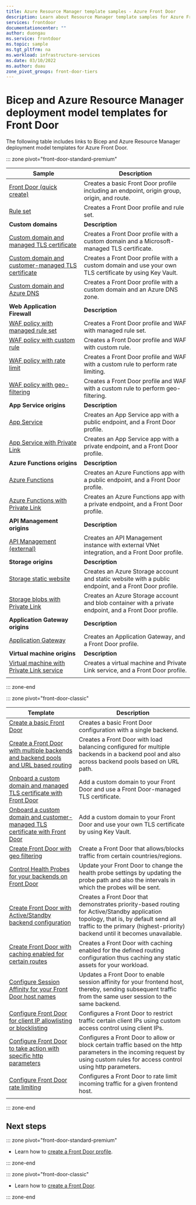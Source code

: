 ```yaml
---
title: Azure Resource Manager template samples - Azure Front Door
description: Learn about Resource Manager template samples for Azure Front Door, including templates for creating a basic Front Door profile and configuring Front Door rate limiting.
services: frontdoor
documentationcenter: ""
author: duongau
ms.service: frontdoor
ms.topic: sample
ms.tgt_pltfrm: na
ms.workload: infrastructure-services
ms.date: 03/10/2022
ms.author: duau
zone_pivot_groups: front-door-tiers
---
```

# Bicep and Azure Resource Manager deployment model templates for Front Door

The following table includes links to Bicep and Azure Resource Manager deployment model templates for Azure Front Door.

::: zone pivot="front-door-standard-premium"

| Sample | Description |
|-|-|
| [Front Door (quick create)](https://github.com/Azure/azure-quickstart-templates/tree/master/quickstarts/microsoft.cdn/front-door-standard-premium/) | Creates a basic Front Door profile including an endpoint, origin group, origin, and route.  |
| [Rule set](https://github.com/Azure/azure-quickstart-templates/tree/master/quickstarts/microsoft.cdn/front-door-standard-premium-rule-set/) | Creates a Front Door profile and rule set.  |
|**Custom domains**| **Description** |
| [Custom domain and managed TLS certificate](https://github.com/Azure/azure-quickstart-templates/tree/master/quickstarts/microsoft.cdn/front-door-standard-premium-custom-domain/) | Creates a Front Door profile with a custom domain and a Microsoft-managed TLS certificate.  |
| [Custom domain and customer-managed TLS certificate](https://github.com/Azure/azure-quickstart-templates/tree/master/quickstarts/microsoft.cdn/front-door-standard-premium-custom-domain-customer-certificate/) | Creates a Front Door profile with a custom domain and use your own TLS certificate by using Key Vault.  |
| [Custom domain and Azure DNS](https://github.com/Azure/azure-quickstart-templates/tree/master/quickstarts/microsoft.cdn/front-door-standard-premium-custom-domain-azure-dns/) | Creates a Front Door profile with a custom domain and an Azure DNS zone.  |
|**Web Application Firewall**| **Description** |
| [WAF policy with managed rule set](https://github.com/Azure/azure-quickstart-templates/tree/master/quickstarts/microsoft.cdn/front-door-premium-waf-managed/) | Creates a Front Door profile and WAF with managed rule set.  |
| [WAF policy with custom rule](https://github.com/Azure/azure-quickstart-templates/tree/master/quickstarts/microsoft.cdn/front-door-standard-premium-waf-custom/) | Creates a Front Door profile and WAF with custom rule.  |
| [WAF policy with rate limit](https://github.com/Azure/azure-quickstart-templates/tree/master/quickstarts/microsoft.cdn/front-door-standard-premium-rate-limit/) | Creates a Front Door profile and WAF with a custom rule to perform rate limiting.  |
| [WAF policy with geo-filtering](https://github.com/Azure/azure-quickstart-templates/tree/master/quickstarts/microsoft.cdn/front-door-standard-premium-geo-filtering/) | Creates a Front Door profile and WAF with a custom rule to perform geo-filtering.  |
|**App Service origins**| **Description** |
| [App Service](https://github.com/Azure/azure-quickstart-templates/tree/master/quickstarts/microsoft.cdn/front-door-standard-premium-app-service-public) | Creates an App Service app with a public endpoint, and a Front Door profile.  |
| [App Service with Private Link](https://github.com/Azure/azure-quickstart-templates/tree/master/quickstarts/microsoft.cdn/front-door-premium-app-service-private-link) | Creates an App Service app with a private endpoint, and a Front Door profile.  |
|**Azure Functions origins**| **Description** |
| [Azure Functions](https://github.com/Azure/azure-quickstart-templates/tree/master/quickstarts/microsoft.cdn/front-door-standard-premium-function-public/) | Creates an Azure Functions app with a public endpoint, and a Front Door profile.  |
| [Azure Functions with Private Link](https://github.com/Azure/azure-quickstart-templates/tree/master/quickstarts/microsoft.cdn/front-door-premium-function-private-link) | Creates an Azure Functions app with a private endpoint, and a Front Door profile.  |
|**API Management origins**| **Description** |
| [API Management (external)](https://github.com/Azure/azure-quickstart-templates/tree/master/quickstarts/microsoft.cdn/front-door-standard-premium-api-management-external) | Creates an API Management instance with external VNet integration, and a Front Door profile.  |
|**Storage origins**| **Description** |
| [Storage static website](https://github.com/Azure/azure-quickstart-templates/tree/master/quickstarts/microsoft.cdn/front-door-standard-premium-storage-static-website) | Creates an Azure Storage account and static website with a public endpoint, and a Front Door profile.  |
| [Storage blobs with Private Link](https://github.com/Azure/azure-quickstart-templates/tree/master/quickstarts/microsoft.cdn/front-door-premium-storage-blobs-private-link) | Creates an Azure Storage account and blob container with a private endpoint, and a Front Door profile.  |
|**Application Gateway origins**| **Description** |
| [Application Gateway](https://github.com/Azure/azure-quickstart-templates/tree/master/quickstarts/microsoft.cdn/front-door-standard-premium-application-gateway-public) | Creates an Application Gateway, and a Front Door profile. |
|**Virtual machine origins**| **Description** |
| [Virtual machine with Private Link service](https://github.com/Azure/azure-quickstart-templates/tree/master/quickstarts/microsoft.cdn/front-door-premium-vm-private-link) | Creates a virtual machine and Private Link service, and a Front Door profile. |
| | |

::: zone-end

::: zone pivot="front-door-classic"

| Template | Description |
| ---| ---|
| [Create a basic Front Door](https://github.com/Azure/azure-quickstart-templates/tree/master/quickstarts/microsoft.network/front-door-create-basic)| Creates a basic Front Door configuration with a single backend. |
| [Create a Front Door with multiple backends and backend pools and URL based routing](https://github.com/Azure/azure-quickstart-templates/tree/master/quickstarts/microsoft.network/front-door-create-multiple-backends)| Creates a Front Door with load balancing configured for multiple backends in a backend pool and also across backend pools based on URL path. |
| [Onboard a custom domain and managed TLS certificate with Front Door](https://github.com/Azure/azure-quickstart-templates/tree/master/quickstarts/microsoft.network/front-door-custom-domain)| Add a custom domain to your Front Door and use a Front Door-managed TLS certificate. |
| [Onboard a custom domain and customer-managed TLS certificate with Front Door](https://github.com/Azure/azure-quickstart-templates/tree/master/quickstarts/microsoft.network/front-door-custom-domain-customer-certificate)| Add a custom domain to your Front Door and use your own TLS certificate by using Key Vault. |
| [Create Front Door with geo filtering](https://github.com/Azure/azure-quickstart-templates/tree/master/quickstarts/microsoft.network/front-door-geo-filtering)| Create a Front Door that allows/blocks traffic from certain countries/regions. |
| [Control Health Probes for your backends on Front Door](https://github.com/Azure/azure-quickstart-templates/tree/master/quickstarts/microsoft.network/front-door-health-probes)| Update your Front Door to change the health probe settings by updating the probe path and also the intervals in which the probes will be sent. |
| [Create Front Door with Active/Standby backend configuration](https://github.com/Azure/azure-quickstart-templates/tree/master/quickstarts/microsoft.network/front-door-priority-lb)| Creates a Front Door that demonstrates priority-based routing for Active/Standby application topology, that is, by default send all traffic to the primary (highest-priority) backend until it becomes unavailable. |
| [Create Front Door with caching enabled for certain routes](https://github.com/Azure/azure-quickstart-templates/tree/master/quickstarts/microsoft.network/front-door-create-caching)| Creates a Front Door with caching enabled for the defined routing configuration thus caching any static assets for your workload. |
| [Configure Session Affinity for your Front Door host names](https://github.com/Azure/azure-quickstart-templates/tree/master/quickstarts/microsoft.network/front-door-session-affinity) | Updates a Front Door to enable session affinity for your frontend host, thereby, sending subsequent traffic from the same user session to the same backend. |
| [Configure Front Door for client IP allowlisting or blocklisting](https://github.com/Azure/azure-quickstart-templates/tree/master/quickstarts/microsoft.network/front-door-waf-clientip)| Configures a Front Door to restrict traffic certain client IPs using custom  access control using client IPs. |
| [Configure Front Door to take action with specific http parameters](https://github.com/Azure/azure-quickstart-templates/tree/master/quickstarts/microsoft.network/front-door-waf-http-params)| Configures a Front Door to allow or block certain traffic based on the http parameters in the incoming request by using custom rules for access control using http parameters. |
| [Configure Front Door rate limiting](https://github.com/Azure/azure-quickstart-templates/tree/master/quickstarts/microsoft.network/front-door-rate-limiting)| Configures a Front Door to rate limit incoming traffic for a given frontend host. |
| | |

::: zone-end

## Next steps

::: zone pivot="front-door-standard-premium"

- Learn how to [create a Front Door profile](standard-premium/create-front-door-portal.md).

::: zone-end

::: zone pivot="front-door-classic"

- Learn how to [create a Front Door](quickstart-create-front-door.md).

::: zone-end
